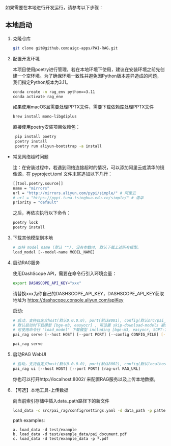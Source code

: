 如果需要在本地进行开发运行，请参考以下步骤：

## 本地启动

1. 克隆仓库

   ```bash
   git clone git@github.com:aigc-apps/PAI-RAG.git
   ```

2. 配置开发环境

   本项目使用poetry进行管理，若在本地环境下使用，建议在安装环境之前先创建一个空环境。为了确保环境一致性并避免因Python版本差异造成的问题，我们指定Python版本为3.11。

   ```bash
   conda create -n rag_env python==3.11
   conda activate rag_env
   ```

   如果使用macOS且需要处理PPTX文件，需要下载依赖库处理PPTX文件

   ```bash
   brew install mono-libgdiplus
   ```

   直接使用poetry安装项目依赖包：

   ```bash
    pip install poetry
    poetry install
    poetry run aliyun-bootstrap -a install
   ```

- 常见网络超时问题

  注：在安装过程中，若遇到网络连接超时的情况，可以添加阿里云或清华的镜像源，在 pyproject.toml 文件末尾追加以下几行：

  ```bash
  [[tool.poetry.source]]
  name = "mirrors"
  url = "http://mirrors.aliyun.com/pypi/simple/" # 阿里云
  # url = "https://pypi.tuna.tsinghua.edu.cn/simple/" # 清华
  priority = "default"
  ```

  之后，再依次执行以下命令：

  ```bash
  poetry lock
  poetry install
  ```

3. 下载其他模型到本地

   ```bash
   # 支持 model name (默认 ""), 没有参数时, 默认下载上述所有模型。
   load_model [--model-name MODEL_NAME]
   ```

4. 启动RAG服务

   使用DashScope API，需要在命令行引入环境变量：

   ```bash
   export DASHSCOPE_API_KEY="xxx"
   ```

   请替换xxx为你自己的DASHSCOPE_API_KEY，DASHSCOPE_API_KEY获取地址为 https://dashscope.console.aliyun.com/apiKey

   启动:

   ```bash
   # 启动，支持自定义host(默认0.0.0.0), port(默认8001), config(默认src/pai_rag/config/settings.yaml), skip-download-models(不加为False)
   # 默认启动时下载模型 [bge-m3, easyocr] , 可设置 skip-download-models 避免启动时下载模型.
   # 可使用命令行 "load_model" 下载模型 including [bge-m3, easyocr, SGPT-125M-weightedmean-nli-bitfit, bge-large-zh-v1.5, bge-reranker-base, bge-reranker-large, paraphrase-multilingual-MiniLM-L12-v2, qwen_1.8b, text2vec-large-chinese]
   pai_rag serve [--host HOST] [--port PORT] [--config CONFIG_FILE] [--skip-download-models]
   ```

   ```bash
   pai_rag serve
   ```

5. 启动RAG WebUI

   ```bash
   # 启动，支持自定义host(默认0.0.0.0), port(默认8002), config(默认localhost:8001)
   pai_rag ui [--host HOST] [--port PORT] [rag-url RAG_URL]
   ```

   你也可以打开http://localhost:8002/ 来配置RAG服务以及上传本地数据。

6. 【可选】本地工具-上传数据

   向当前索引存储中插入data_path路径下的新文件

   ```bash
   load_data -c src/pai_rag/config/settings.yaml -d data_path -p pattern
   ```

   path examples:

   ```
   a. load_data -d test/example
   b. load_data -d test/example_data/pai_document.pdf
   c. load_data -d test/example_data -p *.pdf

   ```
